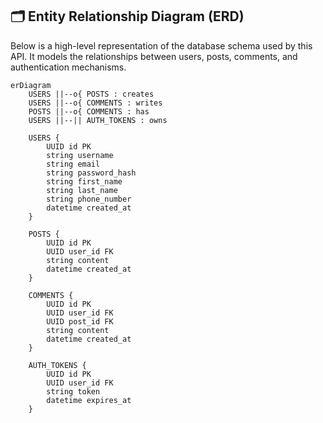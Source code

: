 ## 🗂 Entity Relationship Diagram (ERD)

Below is a high-level representation of the database schema used by this API. It models the relationships between users, posts, comments, and authentication mechanisms.

```mermaid
erDiagram
    USERS ||--o{ POSTS : creates
    USERS ||--o{ COMMENTS : writes
    POSTS ||--o{ COMMENTS : has
    USERS ||--|| AUTH_TOKENS : owns

    USERS {
        UUID id PK
        string username
        string email
        string password_hash
        string first_name
        string last_name
        string phone_number
        datetime created_at
    }

    POSTS {
        UUID id PK
        UUID user_id FK
        string content
        datetime created_at
    }

    COMMENTS {
        UUID id PK
        UUID user_id FK
        UUID post_id FK
        string content
        datetime created_at
    }

    AUTH_TOKENS {
        UUID id PK
        UUID user_id FK
        string token
        datetime expires_at
    }
```
